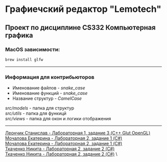 # Графиечский редактор "Lemotech" 

Проект по дисциплине CS332 Компьютерная графика
---


### MacOS зависимости:
```zsh
brew install glfw
```
---
### Информация для контрибьюторов
* Именование файлов - *snake_case*
* Именование функций - *snake_case*
* Название структур - *CamelCase*

*src/models* - папка для структур \
*src/utils* - папка для функицй \
*src/views* - папка для окон и логики отображения

---
[Леончик Станислав - Лабораторная 1, задание 3 (C++ Glut OpenGL)](https://github.com/stanislavleonchik/computer-graphics/tree/main/no_include_labs/lab1_1_Mochalova) \
[Мочалова Екатерина - Лабораторная 2, задание 1 (C#)](https://github.com/stanislavleonchik/computer-graphics/tree/main/no_include_labs/Lab02_1_Mochalova) \
[Мочалова Екатерина - Лабораторная 2, задание 1 (C#)](https://github.com/stanislavleonchik/computer-graphics/tree/main/no_include_labs/Lab02_1_Mochalova) \
[Ткаченко Никита - Лабораторная 2, задание 2 (C#)](https://github.com/stanislavleonchik/computer-graphics/tree/main/no_include_labs/lab2_tkachenko/lab2_comp_graph) \
[Ткаченко Никита - Лабораторная 2, задание 2 (C#)](https://github.com/stanislavleonchik/computer-graphics/tree/main/no_include_labs/lab2_tkachenko/lab2_comp_graph) \
